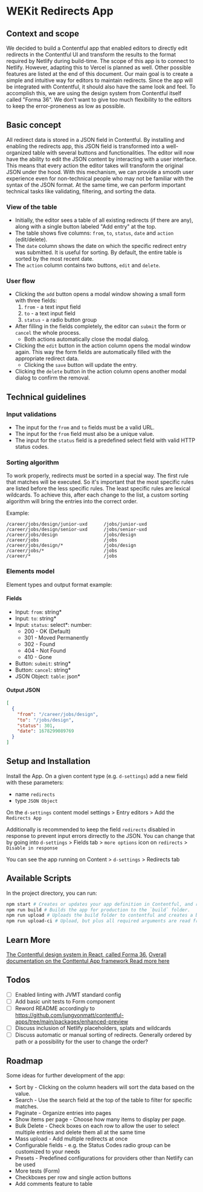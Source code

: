 # WEKit Redirects App

## Context and scope
We decided to build a Contentful app that enabled editors to directly edit redirects in the Contentful UI and transform the results to the format required by Netlify during build-time. The scope of this app is to connect to Netlify. However, adapting this to Vercel is planned as well. Other possible features are listed at the end of this document. Our main goal is to create a simple and intuitive way for editors to maintain redirects. Since the app will be integrated with Contentful, it should also have the same look and feel. To accomplish this, we are using the design system from Contentful itself called "Forma 36". We don't want to give too much flexibility to the editors to keep the error-proneness as low as possible.

## Basic concept
All redirect data is stored in a JSON field in Contentful. By installing and enabling the redirects app, this JSON field is transformed into a well-organized table with several buttons and functionalities. The editor will now have the ability to edit the JSON content by interacting with a user interface. This means that every action the editor takes will transform the original JSON under the hood. With this mechanism, we can provide a smooth user experience even for non-technical people who may not be familiar with the syntax of the JSON format. At the same time, we can perform important technical tasks like validating, filtering, and sorting the data.

### View of the table
* Initially, the editor sees a table of all existing redirects (if there are any), along with a single button labeled "Add entry" at the top.
* The table shows five columns: `from`, `to`, `status`, `date` and `action` (edit/delete).
* The `date` column shows the date on which the specific redirect entry was submitted. It is useful for sorting. By default, the entire table is sorted by the most recent date.
* The `action` column contains two buttons, `edit` and `delete`.

### User flow
* Clicking the `add` button opens a modal window showing a small form with three fields:
  1. `from` - a text input field
  2. `to` - a text input field
  3. `status` - a radio button group
* After filling in the fields completely, the editor can `submit` the form or `cancel` the whole process.
  * Both actions automatically close the modal dialog.
* Clicking the `edit` button in the action column opens the modal window again. This way the form fields are automatically filled with the appropriate redirect data.
  * Clicking the `save` button will update the entry.
* Clicking the `delete` button in the action column opens another modal dialog to confirm the removal.

## Technical guidelines

### Input validations
* The input for the `from` and `to` fields must be a valid URL.
* The input for the `from` field must also be a unique value.
* The input for the `status` field is a predefined select field with valid HTTP status codes.

### Sorting algorithm
To work properly, redirects must be sorted in a special way. The first rule that matches will be executed. So it's important that the most specific rules are listed before the less specific rules. The least specific rules are lexical wildcards. To achieve this, after each change to the list, a custom sorting algorithm will bring the entries into the correct order.

Example:
```
/career/jobs/design/junior-uxd      /jobs/junior-uxd
/career/jobs/design/senior-uxd      /jobs/senior-uxd
/career/jobs/design                 /jobs/design
/career/jobs                        /jobs
/career/jobs/design/*               /jobs/design
/career/jobs/*                      /jobs
/career/*                           /jobs
```

### Elements model
Element types and output format example:

#### Fields
- Input: `from`: string*
- Input: `to`: string*
- Input: `status`: select*: number:
  - 200 - OK (Default)
  - 301 - Moved Permanently
  - 302 - Found
  - 404 - Not Found
  - 410 - Gone
- Button: `submit`: string*
- Button: `cancel`: string*
- JSON Object: `table`: json*

#### Output JSON

```json
[
  {
    "from": "/career/jobs/design",
    "to": "/jobs/design",
    "status": 301,
    "date": 1678299089769
  }
]
```

## Setup and Installation
Install the App. On a given content type (e.g. `d-settings`) add a new field with these parameters:
- name `redirects`
- type `JSON Object`

On the `d-settings` content model settings > Entry editors > Add the `Redirects App`

Additionally is recommended to keep the field `redirects` disabled in response to prevent input errors dirrectly to the JSON. You can change that by going into `d-settings` > Fields tab > `more options` icon on `redirects` > `Disable in response`

You can see the app running on Content > `d-settings` > Redirects tab

## Available Scripts
In the project directory, you can run:

```bash
npm start # Creates or updates your app definition in Contentful, and runs the app in development mode.
npm run build # Builds the app for production to the `build` folder.
npm run upload # Uploads the build folder to contentful and creates a bundle that is automatically activated.
npm run upload-ci # Upload, but plus all required arguments are read from the environment variables
```

## Learn More
[The Contentful design system in React, called Forma 36.](https://f36.contentful.com/)
[Overall documentation on the Conttentul App framework ](https://www.contentful.com/developers/docs/extensibility/app-framework/create-contentful-app/)
[Read more here](https://www.contentful.com/developers/docs/extensibility/app-framework/tutorial/) 

## Todos
-[ ] Enabled linting with JVMT standard config
-[ ] Add basic unit tests to Form component
-[ ] Reword README accordingly to https://github.com/jungvonmatt/contentful-apps/tree/main/packages/enhanced-preview
-[ ] Discuss inclusion of Netlify placeholders, splats and wildcards 
-[ ] Discuss automatic or manual sorting of redirects. Generally ordered by path or a possibility for the user to change the order?

## Roadmap

Some ideas for further development of the app:

- Sort by - Clicking on the column headers will sort the data based on the value.
- Search - Use the search field at the top of the table to filter for specific matches.
- Paginate - Organize entries into pages
- Show items per page - Choose how many items to display per page.
- Bulk Delete - Check boxes on each row to allow the user to select multiple entries and delete them all at the same time
- Mass upload - Add multiple redirects at once
- Configurable fields - e.g. the Status Codes radio group can be customized to your needs
- Presets - Predefined configurations for providers other than Netlify can be used
- More tests (Form)
- Checkboxes per row and single action buttons
- Add comments feature to table